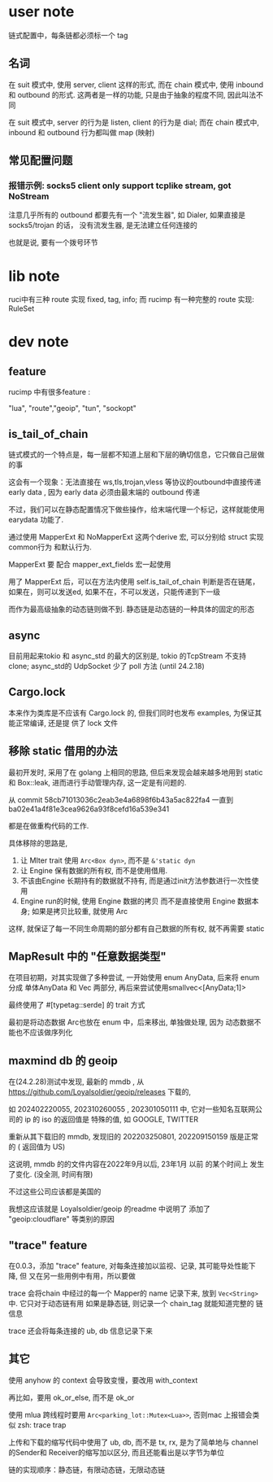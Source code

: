 # user note 

链式配置中，每条链都必须标一个 tag

## 名词

在 suit 模式中, 使用 server, client 这样的形式, 而在 chain 模式中, 使用 inbound 和 
outbound 的形式. 这两者是一样的功能, 只是由于抽象的程度不同, 因此叫法不同

在 suit 模式中, server 的行为是 listen, client 的行为是 dial; 而在 chain 模式中, inbound
和 outbound 行为都叫做 map (映射) 

## 常见配置问题


### 报错示例: socks5 client only support tcplike stream, got NoStream


注意几乎所有的 outbound 都要先有一个 "流发生器", 如 Dialer, 如果直接是 socks5/trojan 的话，
没有流发生器, 是无法建立任何连接的

也就是说, 要有一个拨号环节


# lib note

ruci中有三种 route 实现 fixed, tag, info; 而 rucimp 有一种完整的 route 实现: RuleSet


# dev note

## feature  

rucimp 中有很多feature :

"lua", "route","geoip", "tun", "sockopt"



## is_tail_of_chain

链式模式的一个特点是，每一层都不知道上层和下层的确切信息，它只做自己层做的事

这会有一个现象：无法直接在 ws,tls,trojan,vless 等协议的outbound中直接传递early data , 因为
early data 必须由最末端的 outbound 传递

不过，我们可以在静态配置情况下做些操作，给末端代理一个标记，这样就能使用 earydata 功能了.

通过使用 MapperExt 和 NoMapperExt 这两个derive 宏, 可以分别给 struct 实现 common行为
和默认行为.

MapperExt 要 配合 mapper_ext_fields 宏一起使用

用了 MapperExt 后，可以在方法内使用 self.is_tail_of_chain 判断是否在链尾，如果在，则可以发送ed, 
如果不在，不可以发送，只能传递到下一级

而作为最高级抽象的动态链则做不到. 静态链是动态链的一种具体的固定的形态

## async


目前用起来tokio 和 async_std 的最大的区别是, tokio 的TcpStream 不支持 clone;
async_std的 UdpSocket 少了 poll 方法 (until 24.2.18)

## Cargo.lock

本来作为类库是不应该有 Cargo.lock 的, 但我们同时也发布 examples, 为保证其能正常编译, 还是提
供了 lock 文件



## 移除 static 借用的办法

最初开发时, 采用了在 golang 上相同的思路, 但后来发现会越来越多地用到 static 和
Box::leak, 进而进行手动管理内存, 这一定是有问题的. 

从 commit  58cb71013036c2eab3e4a6898f6b43a5ac822fa4 一直到
ba02e41a4f81e3cea9626a93f8cefd16a539e341

都是在做重构代码的工作.

具体移除的思路是, 

1. 让 MIter trait 使用 `Arc<Box dyn>`, 而不是 `&'static dyn`
2. 让 Engine 保有数据的所有权, 而不是使用借用.
3. 不该由Engine 长期持有的数据就不持有, 而是通过init方法参数进行一次性使用
4. Engine run的时候, 使用 Engine 数据的拷贝 而不是直接使用 Engine 数据本身; 如果是拷贝比较重, 就使用 Arc

这样, 就保证了每一不同生命周期的部分都有自己数据的所有权, 就不再需要 static

## MapResult 中的 "任意数据类型"

在项目初期，对其实现做了多种尝试, 一开始使用 enum AnyData, 后来将 enum 分成
单体AnyData 和 Vec<AnyData> 两部分, 再后来尝试使用smallvec<[AnyData;1]>

最终使用了 #[typetag::serde] 的 trait 方式

最初是将动态数据 Arc<AtomicU64>也放在 enum 中，后来移出, 单独做处理, 因为
动态数据不能也不应该做序列化

## maxmind db 的 geoip

在(24.2.28)测试中发现, 最新的 mmdb ,
从 https://github.com/Loyalsoldier/geoip/releases 下载的,

如 202402220055, 202310260055 , 202301050111 中, 它对一些知名互联网公司的 ip 的 iso 的返回值是 特殊的值, 如 GOOGLE, TWITTER

重新从其下载旧的 mmdb, 发现旧的  202203250801,  202209150159
 版是正常的 ( 返回值为 US)

这说明, mmdb 的的文件内容在2022年9月以后, 23年1月 以前 的某个时间上 发生了变化. (没全测, 时间有限)

不过这些公司应该都是美国的

我想这应该就是 Loyalsoldier/geoip 的readme 中说明了 添加了 "geoip:cloudflare" 等类别的原因

## "trace" feature

在0.0.3，添加 "trace" feature, 对每条连接加以监视、记录, 其可能导处性能下降, 但
又在另一些用例中有用，所以要做

trace 会将chain 中经过的每一个 Mapper的 name 记录下来, 放到 `Vec<String> ` 中. 它只对于动态链有用
如果是静态链, 则记录一个 chain_tag 就能知道完整的 链信息

trace 还会将每条连接的 ub, db 信息记录下来


## 其它

使用 anyhow 的 context 会导致变慢，要改用 with_context

再比如，要用 ok_or_else, 而不是 ok_or

使用 mlua 跨线程时要用 `Arc<parking_lot::Mutex<Lua>>`, 否则mac 上报错会类似 zsh: trace trap 

上传和下载的缩写代码中使用了 ub, db, 而不是 tx, rx, 是为了简单地与 channel 的Sender和 Receiver的缩写加以区分,
而且还能看出是以字节为单位

链的实现顺序：静态链，有限动态链，无限动态链